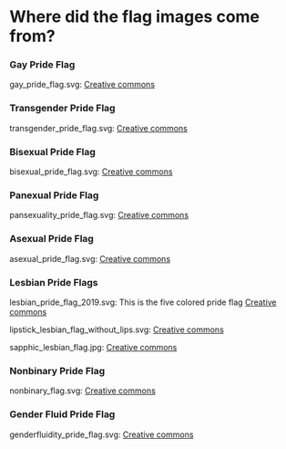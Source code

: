 # Where did the flag images come from?

### Gay Pride Flag
gay_pride_flag.svg: [Creative commons](https://commons.wikimedia.org/wiki/File:Gay_Pride_Flag.svg)

### Transgender Pride Flag
transgender_pride_flag.svg: [Creative commons](https://commons.wikimedia.org/wiki/File:Transgender_Pride_flag.svg)

### Bisexual Pride Flag
bisexual_pride_flag.svg: [Creative commons](https://commons.wikimedia.org/wiki/File:Bisexual_Pride_Flag.svg)

### Panexual Pride Flag
pansexuality_pride_flag.svg: [Creative commons](https://commons.wikimedia.org/wiki/File:Pansexuality_Pride_Flag.svg)

### Asexual Pride Flag
asexual_pride_flag.svg: [Creative commons](https://commons.wikimedia.org/wiki/File:Asexual_Pride_Flag.svg)

### Lesbian Pride Flags
lesbian_pride_flag_2019.svg: This is the five colored pride flag
[Creative commons](https://commons.wikimedia.org/wiki/File:Lesbian_Pride_Flag_2019.svg)

lipstick_lesbian_flag_without_lips.svg: [Creative commons](https://commons.wikimedia.org/wiki/File:Lipstick_Lesbian_flag_without_lips.svg)

sapphic_lesbian_flag.jpg: [Creative commons](https://commons.wikimedia.org/wiki/File:Sapphic_Flag.jpg)

### Nonbinary Pride Flag
nonbinary_flag.svg: [Creative commons](https://commons.wikimedia.org/wiki/File:Nonbinary_flag.svg) 

### Gender Fluid Pride Flag
genderfluidity_pride_flag.svg: [Creative commons](https://commons.wikimedia.org/wiki/File:Genderfluidity_Pride-Flag.svg)

### 
